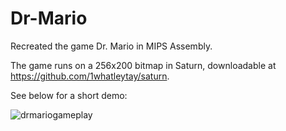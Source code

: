 # Dr-Mario
Recreated the game Dr. Mario in MIPS Assembly.

The game runs on a 256x200 bitmap in Saturn, downloadable at https://github.com/1whatleytay/saturn.

See below for a short demo:

![drmariogameplay](https://github.com/user-attachments/assets/badd0261-b5a6-4842-9afd-159043a09c20)
